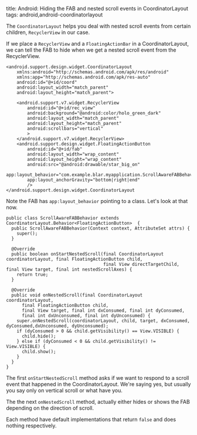 title: Android: Hiding the FAB and nested scroll events in CoordinatorLayout
tags: android,android-coordinatorlayout

The `CoordinatorLayout` helps you deal with nested scroll events from certain children, `RecyclerView` in our case.

If we place a `RecyclerView` and a `FloatingActionBar` in a CoordinatorLayout, we can tell the FAB to hide when we get a nested scroll event from the RecyclerView.

    <android.support.design.widget.CoordinatorLayout
        xmlns:android="http://schemas.android.com/apk/res/android"
        xmlns:app="http://schemas.android.com/apk/res-auto"
        android:id="@+id/coord"
        android:layout_width="match_parent"
        android:layout_height="match_parent">
    
        <android.support.v7.widget.RecyclerView
            android:id="@+id/rec_view"
            android:background="@android:color/holo_green_dark"
            android:layout_width="match_parent"
            android:layout_height="match_parent"
            android:scrollbars="vertical"
            >
        </android.support.v7.widget.RecyclerView>
        <android.support.design.widget.FloatingActionButton
            android:id="@+id/fab"
            android:layout_width="wrap_content"
            android:layout_height="wrap_content"
            android:src="@android:drawable/star_big_on"
            app:layout_behavior="com.example.blar.myapplication.ScrollAwareFABBehavior"
            app:layout_anchorGravity="bottom|right|end"
            />
    </android.support.design.widget.CoordinatorLayout

Note the FAB has `app:layout_behavior` pointing to a class. Let's look at that now.
    
    public class ScrollAwareFABBehavior extends CoordinatorLayout.Behavior<FloatingActionButton>  {
      public ScrollAwareFABBehavior(Context context, AttributeSet attrs) {
        super();
      }
    
      @Override
      public boolean onStartNestedScroll(final CoordinatorLayout coordinatorLayout, final FloatingActionButton child,
                                         final View directTargetChild, final View target, final int nestedScrollAxes) {
        return true;
      }
    
      @Override
      public void onNestedScroll(final CoordinatorLayout coordinatorLayout,
          final FloatingActionButton child,
          final View target, final int dxConsumed, final int dyConsumed,
          final int dxUnconsumed, final int dyUnconsumed) {
        super.onNestedScroll(coordinatorLayout, child, target, dxConsumed, dyConsumed,dxUnconsumed, dyUnconsumed);
        if (dyConsumed > 0 && child.getVisibility() == View.VISIBLE) {
          child.hide();
        } else if (dyConsumed < 0 && child.getVisibility() != View.VISIBLE) {
          child.show();
        }
      }
    }

The first `onStartNestedScroll` method asks if we want to respond to a scroll event that happened in the CoordinatorLayout. We're saying yes, but usually you say only on vertical scroll or what have you.

The the next `onNestedScroll` method, actually either hides or shows the FAB depending on the direction of scroll.

Each method have default implementations that return `false` and does nothing respectively.

